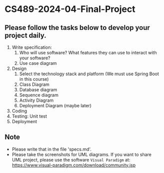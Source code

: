 # CS489-2024-04-Final-Project
## Please follow the tasks below to develop your project daily.
1. Write specification:
    1. Who will use software? What features they can use to interact with your software? 
    2. Use case diagram
2. Design
    1. Select the technology stack and platform (We must use Spring Boot in this course)
    2. Class Diagram
    3. Database diagram
    4. Sequence diagram 
    5. Activity Diagram
    6. Deployment Diagram (maybe later)
3. Coding
4. Testing: Unit test
5. Deployment
## Note
* Please write that in the file 'specs.md'.
* Please take the screenshots for UML diagrams. If you want to share UML project, please use the software `Visual Paradigm` at: https://www.visual-paradigm.com/download/community.jsp
